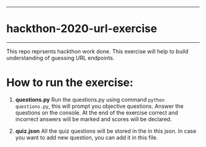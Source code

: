 ---------
# hackthon-2020-url-exercise
--------

This repo reprsents hackthon work done. This exercise will help to build understanding of guessing URL endpoints.


# How to run the exercise:

1. __questions.py__ Run the questions.py using command `python questions.py`, this will prompt you objective questions. Answer the questions on the console. At the end of the exercise correct and incorrect answers will be marked and scores will be declared.

2. __quiz.json__ All the quiz questions will be stored in the in this json. In case you want to add new question, you can add it in this file.
